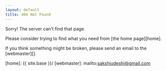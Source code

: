 ```yaml
---
layout: default
title: 404 Not Found
---
```

Sorry! The server can't find that page.

Please consider trying to find what you need from [the home page][home].

If you think something might be broken, please send an email to the [webmaster][].

[home]: {{ site.base }}/
[webmaster]: mailto:sakshiudeshi@gmail.com
